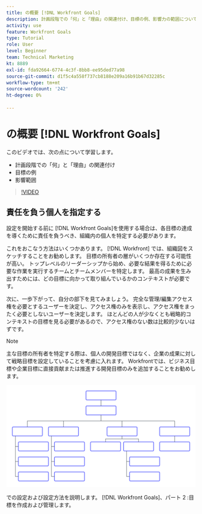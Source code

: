 ```yaml
---
title: の概要 [!DNL Workfront Goals]
description: 計画段階での「何」と「理由」の関連付け、目標の例、影響力の範囲について説明します。
activity: use
feature: Workfront Goals
type: Tutorial
role: User
level: Beginner
team: Technical Marketing
kt: 8889
exl-id: fda92664-6774-4c3f-8bb8-ee95ded77a98
source-git-commit: d1f5c4a558f737cb8188e209a16b91b67d32285c
workflow-type: tm+mt
source-wordcount: '242'
ht-degree: 0%

---
```


# の概要 [!DNL Workfront Goals]

このビデオでは、次の点について学習します。

* 計画段階での「何」と「理由」の関連付け
* 目標の例
* 影響範囲

>[!VIDEO](https://video.tv.adobe.com/v/335183/?quality=12)

## 責任を負う個人を指定する

設定を開始する前に [!DNL Workfront Goals]を使用する場合は、各目標の達成を導くために責任を負うべき、組織内の個人を特定する必要があります。

これをおこなう方法はいくつかあります。 [!DNL Workfront] では、組織図をスケッチすることをお勧めします。 目標の所有者の層がいくつか存在する可能性が高い。 トップレベルのリーダーシップから始め、必要な結果を得るために必要な作業を実行するチームとチームメンバーを特定します。 最高の成果を生み出すためには、どの目標に向かって取り組んでいるかのコンテキストが必要です。

次に、一歩下がって、自分の部下を見てみましょう。 完全な管理/編集アクセス権を必要とするユーザーを決定し、アクセス権のみを表示し、アクセス権をまったく必要としないユーザーを決定します。 ほとんどの人が少なくとも戦略的コンテキストの目標を見る必要があるので、アクセス権のない数は比較的少ないはずです。

>[!NOTE]
>
>主な目標の所有者を特定する際は、個人の開発目標ではなく、企業の成果に対して戦略目標を設定していることを考慮に入れます。 Workfrontでは、ビジネス目標や企業目標に直接貢献または推進する開発目標のみを追加することをお勧めします。

![空の組織図](assets/01-workfront-goals-blank-org-chart.png)

での設定および設定方法を説明します。 [!DNL Workfront Goals]、パート 2 :目標を作成および管理します。

<!--
URL for part 2 reference above
-->
